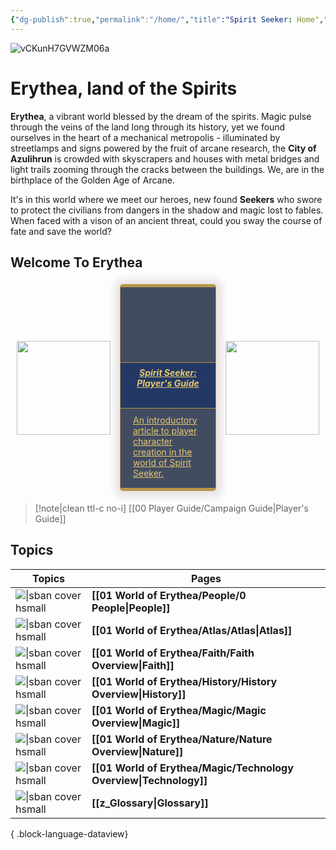 ```yaml
---
{"dg-publish":true,"permalink":"/home/","title":"Spirit Seeker: Home","pinned":true,"contentClasses":"embed-clean dvl dvl-c","tags":["gardenEntry"],"noteIcon":""}
---
```


![vCKunH7GVWZM06a](https://i.imgur.com/bMFh1js.jpeg "Spirit")

# Erythea, land of the Spirits 

**Erythea**, a vibrant world blessed by the dream of the spirits. Magic pulse through the veins of the land long through its history, yet we found ourselves in the heart of a mechanical metropolis - illuminated by streetlamps and signs powered by the fruit of arcane research, the **City of Azulihrun** is crowded with skyscrapers and houses with metal bridges and light trails zooming through the cracks between the buildings. We, are in the birthplace of the Golden Age of Arcane. 

It's in this world where we meet our heroes, new found **Seekers** who swore to protect the civilians from dangers in the shadow and magic lost to fables. When faced with a vison of an ancient threat, could you sway the course of fate and save the world?


## Welcome To Erythea

<div style="display: flex; flex-wrap: nowrap; align-items: center; justify-content: center;"> 
    <div style="display: flex; flex-direction: column; justify-content: center;align-items:center;"> 
    <img style="padding: 10px; width: 150px" src="https://www.worldanvil.com/uploads/images/0f9a5d4a828814d6fad3e6067ec5770d.png"/> 
    </div>
    <div style="border:1.5px #b69649 solid; border-bottom: 5px #b69649 solid; border-top: 5px #b69649 solid; border-radius: 5px 5px 5px 5px; box-shadow: 1px 1px 10px 10px rgba(76, 36, 51, 0.1); padding: 10px; margin: 5px; background: #424C61; -webkit-transition: all .5s; width: 300px"> 
    <a style="background-color: rgba(0,0,0,0); box-sizing: border-box; color: rgb(230, 200, 110); " href="/00-player-guide/campaign-guide/">
    <div style="box-sizing: border-box; color: #e6c86e;overflow: hidden; margin-bottom:10px; margin-right:-10px; margin-left: -10px; margin-top:-10px; background-position: center; background-size: cover; min-height:120px; max-height:120px; background-image: url('https://i.imgur.com/3k7kcVc.jpeg')"></div> 
    <div style="color: #e6c86e; border-top: 1.5px #b69649 solid; border-bottom: 1.5px #b69649 solid; background: hsla(220, 52%, 26%, 0.904); padding: 7px 15px 7px 15px; border-radius: 0px; margin: -10px -10px 5px -10px;">
    <h5 style = "text-align: center; color: rgb(230, 200, 110); margin-top: 0px" >Spirit Seeker: Player's Guide</h5> 
    </div>
    <div style="padding: 5px 10px;">
    An introductory article to player character creation in the world of Spirit Seeker.  
    </div></a>
    </div>
    <div style="display: flex; flex-direction: column; justify-content: center;align-items:center;"> 
    <img style="padding: 10px; width: 150px" src="https://i.imgur.com/VflDIJ4.png"/> 
    </div>
    </div>

>[!note|clean ttl-c no-i] [[00 Player Guide/Campaign Guide\|Player's Guide]] 


## Topics
| Topics                                                                     | Pages                                                                |
| -------------------------------------------------------------------------- | -------------------------------------------------------------------- |
| ![\|sban cover hsmall](https://i.imgur.com/MrEaDSM.jpeg)                   | **[[01 World of Erythea/People/0 People\|People]]**               |
| ![\|sban cover hsmall](https://i.imgur.com/dHyaEnR.jpeg)                   | **[[01 World of Erythea/Atlas/Atlas\|Atlas]]**                    |
| ![\|sban cover hsmall](https://i.imgur.com/jz09ltN.png)                    | **[[01 World of Erythea/Faith/Faith Overview\|Faith]]**           |
| ![\|sban cover hsmall](https://i.imgur.com/84etCtd.jpeg "City of Assydia") | **[[01 World of Erythea/History/History Overview\|History]]**     |
| ![\|sban cover hsmall](https://i.imgur.com/B0MYkrt.png)                    | **[[01 World of Erythea/Magic/Magic Overview\|Magic]]**           |
| ![\|sban cover hsmall](https://i.imgur.com/sNADPD9.jpeg)                   | **[[01 World of Erythea/Nature/Nature Overview\|Nature]]**        |
| ![\|sban cover hsmall](https://i.imgur.com/RryOWa4.jpeg)                   | **[[01 World of Erythea/Magic/Technology Overview\|Technology]]** |
| ![\|sban cover hsmall](https://i.imgur.com/bxudo2j.png)                    | **[[z_Glossary\|Glossary]]**                                      |

{ .block-language-dataview}



```tasks
```
